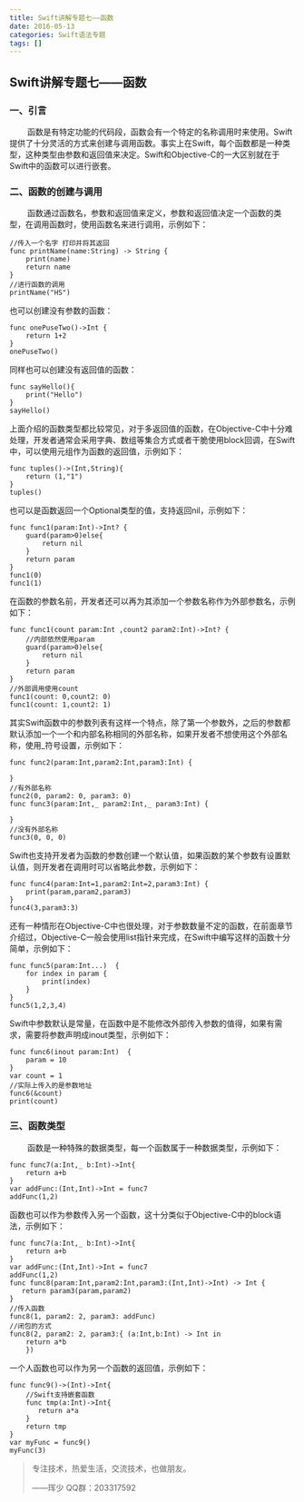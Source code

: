 ```yaml
---
title: Swift讲解专题七——函数
date: 2016-05-13
categories: Swift语法专题
tags: []
---
```

## Swift讲解专题七——函数

### 一、引言

        函数是有特定功能的代码段，函数会有一个特定的名称调用时来使用。Swift提供了十分灵活的方式来创建与调用函数。事实上在Swift，每个函数都是一种类型，这种类型由参数和返回值来决定。Swift和Objective-C的一大区别就在于Swift中的函数可以进行嵌套。

### 二、函数的创建与调用

        函数通过函数名，参数和返回值来定义，参数和返回值决定一个函数的类型，在调用函数时，使用函数名来进行调用，示例如下：

```
//传入一个名字 打印并将其返回
func printName(name:String) -> String {
    print(name)
    return name
}
//进行函数的调用
printName("HS")
```

也可以创建没有参数的函数：

```
func onePuseTwo()->Int {
    return 1+2
}
onePuseTwo()
```

同样也可以创建没有返回值的函数：

```
func sayHello(){
    print("Hello")
}
sayHello()
```

上面介绍的函数类型都比较常见，对于多返回值的函数，在Objective-C中十分难处理，开发者通常会采用字典、数组等集合方式或者干脆使用block回调，在Swift中，可以使用元组作为函数的返回值，示例如下：

```
func tuples()->(Int,String){
    return (1,"1")
}
tuples()
```

也可以是函数返回一个Optional类型的值，支持返回nil，示例如下：

```
func func1(param:Int)->Int? {
    guard(param>0)else{
        return nil
    }
    return param
}
func1(0)
func1(1)
```

在函数的参数名前，开发者还可以再为其添加一个参数名称作为外部参数名，示例如下：

```
func func1(count param:Int ,count2 param2:Int)->Int? {
    //内部依然使用param
    guard(param>0)else{
        return nil
    }
    return param
}
//外部调用使用count
func1(count: 0,count2: 0)
func1(count: 1,count2: 1)
```

其实Swift函数中的参数列表有这样一个特点，除了第一个参数外，之后的参数都默认添加一个一个和内部名称相同的外部名称，如果开发者不想使用这个外部名称，使用_符号设置，示例如下：

```
func func2(param:Int,param2:Int,param3:Int) {
    
}
//有外部名称
func2(0, param2: 0, param3: 0)
func func3(param:Int,_ param2:Int,_ param3:Int) {
    
}
//没有外部名称
func3(0, 0, 0)
```

Swift也支持开发者为函数的参数创建一个默认值，如果函数的某个参数有设置默认值，则开发者在调用时可以省略此参数，示例如下：

```
func func4(param:Int=1,param2:Int=2,param3:Int) {
    print(param,param2,param3)
}
func4(3,param3:3)
```

还有一种情形在Objective-C中也很处理，对于参数数量不定的函数，在前面章节介绍过，Objective-C一般会使用list指针来完成，在Swift中编写这样的函数十分简单，示例如下：

```
func func5(param:Int...)  {
    for index in param {
        print(index)
    }
}
func5(1,2,3,4)
```

Swift中参数默认是常量，在函数中是不能修改外部传入参数的值得，如果有需求，需要将参数声明成inout类型，示例如下：

```
func func6(inout param:Int)  {
    param = 10
}
var count = 1
//实际上传入的是参数地址
func6(&count)
print(count)
```

### 三、函数类型

        函数是一种特殊的数据类型，每一个函数属于一种数据类型，示例如下：

```
func func7(a:Int,_ b:Int)->Int{
    return a+b
}
var addFunc:(Int,Int)->Int = func7
addFunc(1,2)
```

函数也可以作为参数传入另一个函数，这十分类似于Objective-C中的block语法，示例如下：

```
func func7(a:Int,_ b:Int)->Int{
    return a+b
}
var addFunc:(Int,Int)->Int = func7
addFunc(1,2)
func func8(param:Int,param2:Int,param3:(Int,Int)->Int) -> Int {
   return param3(param,param2)
}
//传入函数
func8(1, param2: 2, param3: addFunc)
//闭包的方式
func8(2, param2: 2, param3:{ (a:Int,b:Int) -> Int in
    return a*b
    })
```

一个人函数也可以作为另一个函数的返回值，示例如下：

```
func func9()->(Int)->Int{
    //Swift支持嵌套函数
    func tmp(a:Int)->Int{
       return a*a
    }
    return tmp
}
var myFunc = func9()
myFunc(3)
```

> 专注技术，热爱生活，交流技术，也做朋友。
> 
> ——珲少 QQ群：203317592
